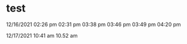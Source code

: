 # test
12/16/2021
02:26 pm
02:31 pm
03:38 pm
03:46 pm
03:49 pm
04:20 pm

12/17/2021
10:41 am
10.52 am
